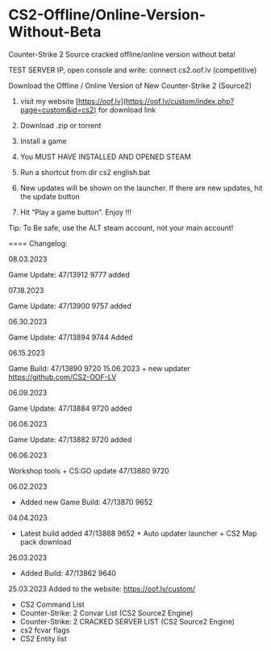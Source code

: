 # CS2-Offline/Online-Version-Without-Beta
Counter-Strike 2 Source cracked offline/online version without beta!

TEST SERVER IP, open console and write: 
connect cs2.oof.lv (competitive)

Download the Offline / Online Version of New Counter-Strike 2 (Source2) 




1. visit my website [https://oof.lv](https://oof.lv/custom/index.php?page=custom&id=cs2) for download link

2. Download .zip or torrent

3. Install a game

4. You MUST HAVE INSTALLED AND OPENED STEAM

5. Run a shortcut from dir cs2 english.bat

6. New updates will be shown on the launcher. If there are new updates, hit the update button

7. Hit “Play a game button”. Enjoy !!!

Tip: To Be safe, use the ALT steam account, not your main account!


====
Changelog:

08.03.2023 

Game Update: 47/13912 9777 added

07.18.2023 

Game Update: 47/13900 9757 added

06.30.2023

Game Update: 47/13894 9744 Added

06.15.2023 

Game Build: 47/13890 9720 15.06.2023 + new updater https://github.com/CS2-OOF-LV

06.09.2023

Game Update: 47/13884 9720 added

06.08.2023

Game Update: 47/13882 9720 added

06.06.2023

Workshop tools + CS:GO update 47/13880 9720 

06.02.2023

- Added new  Game Build: 47/13870 9652

04.04.2023

- Latest build added 47/13868 9652 + Auto updater launcher + CS2 Map pack download

26.03.2023
- Added Build: 47/13862 9640

25.03.2023
Added to the website: https://oof.lv/custom/

- CS2 Command List
- Counter-Strike: 2 Convar List (CS2 Source2 Engine)
- Counter-Strike: 2 CRACKED SERVER LIST (CS2 Source2 Engine)
- cs2 fcvar flags
- CS2 Entity list
